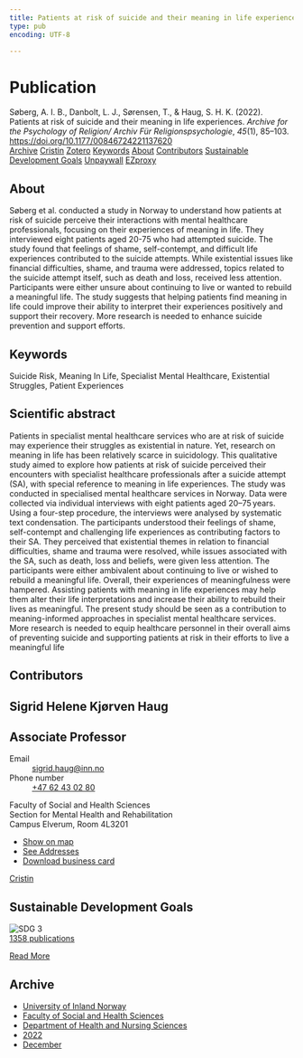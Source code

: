 ```yaml
---
title: Patients at risk of suicide and their meaning in life experiences
type: pub
encoding: UTF-8

---
```

<h1>Publication</h1>
<article id="csl-bib-container-AC6FQQ42" class="csl-bib-container">
  <div class="csl-bib-body"> <div class="csl-entry">Søberg, A. I. B., Danbolt, L. J., Sørensen, T., &#38; Haug, S. H. K. (2022). Patients at risk of suicide and their meaning in life experiences. <i>Archive for the Psychology of Religion/ Archiv Für Religionspsychologie</i>, <i>45</i>(1), 85–103. <a href="https://doi.org/10.1177/00846724221137620">https://doi.org/10.1177/00846724221137620</a></div> </div>
  <div class="csl-bib-buttons">
    <a href="#taxonomy-article-AC6FQQ42" alt="archive" class="csl-bib-button">Archive</a>
    <a href="https://app.cristin.no/results/show.jsf?id=2091062" alt="Cristin" class="csl-bib-button">Cristin</a>
    <a href="http://zotero.org/groups/5881554/items/AC6FQQ42" alt="Zotero" class="csl-bib-button">Zotero</a>
    <a href="#keywords-article-AC6FQQ42" alt="keywords" class="csl-bib-button">Keywords</a>
    <a href="#about-article-AC6FQQ42" alt="about_pub" class="csl-bib-button">About</a>
    <a href="#contributors-article-AC6FQQ42" alt="contributors" class="csl-bib-button">Contributors</a>
    <a href="#sdg-article-AC6FQQ42" alt="sdg" class="csl-bib-button">Sustainable Development Goals</a>
    <a href="https://brage.inn.no/inn-xmlui/bitstream/11250/3051796/2/Soberg_Patients.pdf" alt="Unpaywall" class="csl-bib-button">Unpaywall</a>
    <a href="https://brage.inn.no/inn-xmlui/bitstream/11250/3051796/2/Soberg_Patients.pdf" alt="EZproxy" class="csl-bib-button">EZproxy</a>
  </div>
  <div id="csl-bib-meta-container-AC6FQQ42"></div>
</article>
<div id="csl-bib-meta-AC6FQQ42" class="csl-bib-meta">
  <article id="about-article-AC6FQQ42" class="about_pub-article">
    <h1>About</h1>
    Søberg et al. conducted a study in Norway to understand how patients at risk of suicide perceive their interactions with mental healthcare professionals, focusing on their experiences of meaning in life. They interviewed eight patients aged 20-75 who had attempted suicide. The study found that feelings of shame, self-contempt, and difficult life experiences contributed to the suicide attempts. While existential issues like financial difficulties, shame, and trauma were addressed, topics related to the suicide attempt itself, such as death and loss, received less attention. Participants were either unsure about continuing to live or wanted to rebuild a meaningful life. The study suggests that helping patients find meaning in life could improve their ability to interpret their experiences positively and support their recovery. More research is needed to enhance suicide prevention and support efforts.
  </article>
  <article id="keywords-article-AC6FQQ42" class="keywords-article">
    <h1>Keywords</h1>
    Suicide Risk, Meaning In Life, Specialist Mental Healthcare, Existential Struggles, Patient Experiences
  </article>
  <article id="abstract-article-AC6FQQ42" class="abstract-article">
    <h1>Scientific abstract</h1>
    Patients in specialist mental healthcare services who are at risk of suicide may experience their struggles as existential in nature. Yet, research on meaning in life has been relatively scarce in suicidology. This qualitative study aimed to explore how patients at risk of suicide perceived their encounters with specialist healthcare professionals after a suicide attempt (SA), with special reference to meaning in life experiences. The study was conducted in specialised mental healthcare services in Norway. Data were collected via individual interviews with eight patients aged 20–75 years. Using a four-step procedure, the interviews were analysed by systematic text condensation. The participants understood their feelings of shame, self-contempt and challenging life experiences as contributing factors to their SA. They perceived that existential themes in relation to financial difficulties, shame and trauma were resolved, while issues associated with the SA, such as death, loss and beliefs, were given less attention. The participants were either ambivalent about continuing to live or wished to rebuild a meaningful life. Overall, their experiences of meaningfulness were hampered. Assisting patients with meaning in life experiences may help them alter their life interpretations and increase their ability to rebuild their lives as meaningful. The present study should be seen as a contribution to meaning-informed approaches in specialist mental healthcare services. More research is needed to equip healthcare personnel in their overall aims of preventing suicide and supporting patients at risk in their efforts to live a meaningful life
  </article>
  <article id="contributors-article-AC6FQQ42" class="contributors-article">
    <h1>Contributors</h1>
    <div class="personas"> <div class="vrtx-hinn-person-card"> <div class="photo"> <i class="lar la-user-circle missing-person"></i> </div> <div class="info"> <hgroup><h1>Sigrid Helene Kjørven Haug</h1> <h2>Associate Professor</h2> </hgroup><dl> <dt>Email</dt> <dd> <a href="mailto:sigrid.haug@inn.no">sigrid.haug@inn.no</a> </dd> <dt>Phone number</dt> <dd><a href="tel:+4762430280"> +47 62 43 02 80 </a></dd> </dl> <p> Faculty of Social and Health Sciences<br> Section for Mental Health and Rehabilitation<br> Campus Elverum, Room 4L3201 </p> <ul class="vrtx-hinn-links"> <li><a href="https://www.google.com/maps?q=60.88177,11.53669">Show on map</a></li> <li><a href="https://www.inn.no/english/find-an-employee/sigrid-haug.html#vrtx-hinn-addresses">See Addresses</a></li> <li><a href="https://www.inn.no/english/find-an-employee/sigrid-haug.html?vrtx=vcf">Download business card</a></li> </ul> </div> </div> <a href="https://app.cristin.no/persons/show.jsf?id=414155" alt="Cristin URL" class="personas-cristin">Cristin</a> </div>
  </article>
  <article id="sdg-article-AC6FQQ42" class="sdg-article">
    <h1>Sustainable Development Goals</h1>
    <div class="sdg-container"><div id="sdg3" class="sdg">
        <img src="{{< params subfolder >}}images/sdg/sdg03_en.png" class="image" alt="SDG 3">
        <div class="sdg-overlay">
          <a href="/en/archive/?key=?sdg=3#archive" class="sdg-publication-count"><span>1358</span> publications</a>
          <p><a href="https://sdgs.un.org/goals/goal3" class="sdg-read-more">Read More</a></p>
        </div>
      </div></div>
  </article>
  <article id="taxonomy-article-AC6FQQ42" class="taxonomy-article">
    <h1>Archive</h1>
    <ul>
      <li>
        <a href="/en/archive/?key=3DCRN523">University of Inland Norway</a>
      </li>
      <li>
        <a href="/en/archive/?key=IDKFS3MX">Faculty of Social and Health Sciences</a>
      </li>
      <li>
        <a href="/en/archive/?key=GTV4ECMZ">Department of Health and Nursing Sciences</a>
      </li>
      <li>
        <a href="/en/archive/?key=558P36BB">2022</a>
      </li>
      <li>
        <a href="/en/archive/?key=24SFEAFD">December</a>
      </li>
    </ul>
  </article>
</div>
